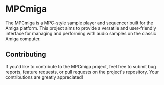 # MPCmiga

The MPCmiga is a MPC-style sample player and sequencer built for the Amiga platform. This project aims to provide a versatile and user-friendly interface for managing and performing with audio samples on the classic Amiga computer.

## Contributing

If you'd like to contribute to the MPCmiga project, feel free to submit bug reports, feature requests, or pull requests on the project's repository. Your contributions are greatly appreciated!
